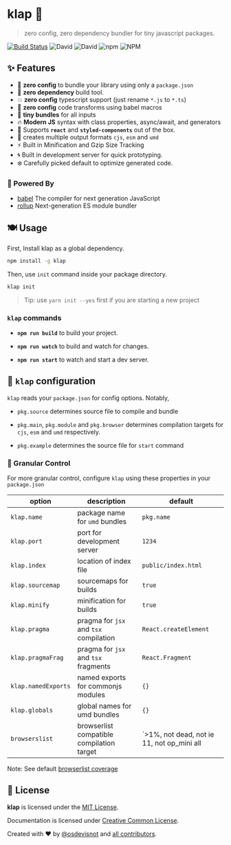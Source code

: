 # klap :clap:

> zero config, zero dependency bundler for tiny javascript packages.

[![Build Status](https://travis-ci.org/osdevisnot/klap.svg?branch=master)](https://travis-ci.org/osdevisnot/klap)
![David](https://img.shields.io/david/osdevisnot/klap)
![David](https://img.shields.io/david/dev/osdevisnot/klap)
![npm](https://img.shields.io/npm/v/klap)
![NPM](https://img.shields.io/npm/l/klap)

## :sparkles: Features

- :tada: **zero config** to bundle your library using only a `package.json`
- :rocket: **zero dependency** build tool.
- :boom: **zero config** typescript support (just rename `*.js` to `*.ts`)
- :star2: **zero config** code transforms using babel macros
- :haircut: **tiny bundles** for all inputs
- :fire: **Modern JS** syntax with class properties, async/await, and generators
- :confetti_ball: Supports **`react`** and **`styled-components`** out of the box.
- :octopus: creates multiple output formats `cjs`, `esm` and `umd`
- :zap: Built in Minification and Gzip Size Tracking
- :cyclone: Built in development server for quick prototyping.
- :snowflake: Carefully picked default to optimize generated code.

### :muscle: Powered By

- [babel](https://babeljs.io) The compiler for next generation JavaScript
- [rollup](https://rollupjs.org) Next-generation ES module bundler

## :plate_with_cutlery: Usage

First, Install klap as a global dependency.

```bash
npm install -g klap
```

Then, use `init` command inside your package directory.

```bash
klap init
```

> Tip: use `yarn init --yes` first if you are starting a new project

### `klap` commands

- **`npm run build`** to build your project.

- **`npm run watch`** to build and watch for changes.

- **`npm run start`** to watch and start a dev server.

## :anger: `klap` configuration

`klap` reads your `package.json` for config options. Notably,

- `pkg.source` determines source file to compile and bundle

- `pkg.main`, `pkg.module` and `pkg.browser` determines compilation targets for `cjs`, `esm` and `umd` respectively.

- `pkg.example` determines the source file for `start` command

### :trident: Granular Control

For more granular control, configure `klap` using these properties in your `package.json`

| option              | description                               | default                                    |
| ------------------- | ----------------------------------------- | ------------------------------------------ |
| `klap.name`         | package name for `umd` bundles            | `pkg.name`                                 |
| `klap.port`         | port for development server               | `1234`                                     |
| `klap.index`        | location of index file                    | `public/index.html`                        |
| `klap.sourcemap`    | sourcemaps for builds                     | `true`                                     |
| `klap.minify`       | minification for builds                   | `true`                                     |
| `klap.pragma`       | pragma for `jsx` and `tsx` compilation    | `React.createElement`                      |
| `klap.pragmaFrag`   | pragma for `jsx` and `tsx` fragments      | `React.Fragment`                           |
| `klap.namedExports` | named exports for commonjs modules        | `{}`                                       |
| `klap.globals`      | global names for umd bundles              | `{}`                                       |
| `browserslist`      | browserlist compatible compilation target | `>1%, not dead, not ie 11, not op_mini all |

Note: See default [browserlist coverage](https://browserl.ist/?q=%3E1%25%2C+not+dead%2C+not+ie+11%2C+not+op_mini+all)

## :clinking_glasses: License

**klap** is licensed under the [MIT License](http://opensource.org/licenses/MIT).

Documentation is licensed under [Creative Common License](http://creativecommons.org/licenses/by/4.0/).

Created with ♥ by [@osdevisnot](https://github.com/osdevisnot) and [all contributors](https://github.com/osdevisnot/klap/graphs/contributors).
